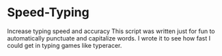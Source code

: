 # Speed-Typing
Increase typing speed and accuracy
This script was written just for fun to automatically punctuate and capitalize words. 
I wrote it to see how fast I could get in typing games like typeracer.
